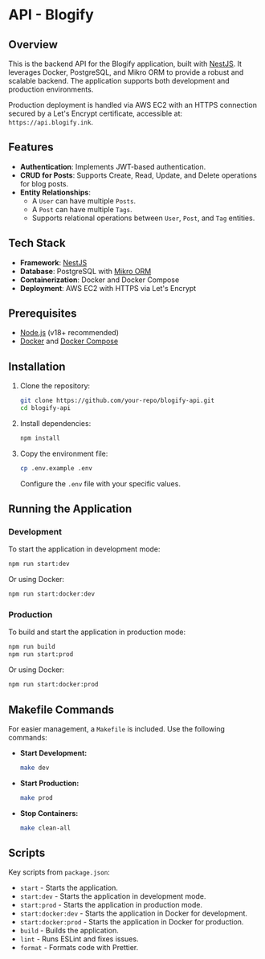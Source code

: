 # API - Blogify

## Overview
This is the backend API for the Blogify application, built with [NestJS](https://nestjs.com/). It leverages Docker, PostgreSQL, and Mikro ORM to provide a robust and scalable backend. The application supports both development and production environments.

Production deployment is handled via AWS EC2 with an HTTPS connection secured by a Let's Encrypt certificate, accessible at: `https://api.blogify.ink`.

## Features
- **Authentication**: Implements JWT-based authentication.
- **CRUD for Posts**: Supports Create, Read, Update, and Delete operations for blog posts.
- **Entity Relationships**:
    - A `User` can have multiple `Posts`.
    - A `Post` can have multiple `Tags`.
    - Supports relational operations between `User`, `Post`, and `Tag` entities.

## Tech Stack
- **Framework**: [NestJS](https://nestjs.com/)
- **Database**: PostgreSQL with [Mikro ORM](https://mikro-orm.io/)
- **Containerization**: Docker and Docker Compose
- **Deployment**: AWS EC2 with HTTPS via Let's Encrypt

## Prerequisites
- [Node.js](https://nodejs.org/) (v18+ recommended)
- [Docker](https://www.docker.com/) and [Docker Compose](https://docs.docker.com/compose/)

## Installation

1. Clone the repository:
   ```bash
   git clone https://github.com/your-repo/blogify-api.git
   cd blogify-api
   ```

2. Install dependencies:
   ```bash
   npm install
   ```

3. Copy the environment file:
   ```bash
   cp .env.example .env
   ```
   Configure the `.env` file with your specific values.

## Running the Application

### Development
To start the application in development mode:
```bash
npm run start:dev
```
Or using Docker:
```bash
npm run start:docker:dev
```

### Production
To build and start the application in production mode:
```bash
npm run build
npm run start:prod
```
Or using Docker:
```bash
npm run start:docker:prod
```

## Makefile Commands
For easier management, a `Makefile` is included. Use the following commands:

- **Start Development:**
  ```bash
  make dev
  ```
- **Start Production:**
  ```bash
  make prod
  ```
- **Stop Containers:**
  ```bash
  make clean-all
  ```
## Scripts
Key scripts from `package.json`:

- `start` - Starts the application.
- `start:dev` - Starts the application in development mode.
- `start:prod` - Starts the application in production mode.
- `start:docker:dev` - Starts the application in Docker for development.
- `start:docker:prod` - Starts the application in Docker for production.
- `build` - Builds the application.
- `lint` - Runs ESLint and fixes issues.
- `format` - Formats code with Prettier.
